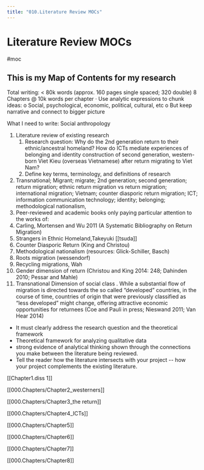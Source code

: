 ```yaml
---
title: "010.Literature Review MOCs"
---
```

# Literature Review MOCs
#moc
## This is my Map of Contents for my research


Total writing: < 80k words (approx. 160 pages single spaced; 320 double)
8 Chapters @ 10k words per chapter
· Use analytic expressions to chunk ideas:
o Social, psychological, economic, political, cultural, etc
o But keep narrative and connect to bigger picture

What I need to write:
Social anthropology
1. Literature review of existing research
	1. Research question: Why do the 2nd generation return to their ethnic/ancestral homeland? How do ICTs mediate experiences of belonging and identity construction of second generation, western-born Viet Kieu (overseas Vietnamese) after return migrating to Viet Nam? 		
	2. Define key terms, terminology, and definitions of research
2. Transnational; Migrant; migrate; 2nd generation; second generation; return migration; ethnic return migration vs return migration; international migration; Vietnam; counter diasporic return migration; ICT; information communication technology; identity; belonging; methodological nationalism,
3. Peer-reviewed and academic books only paying particular attention to the works of:
4. Carling, Mortensen and Wu 2011 (A Systematic Bibliography on Return Migration)
5. Strangers in Ethnic Homeland,Takeyuki [[tsuda]]
6. Counter Diasporic Return (King and Christou)
7. Methodological nationalism (resources: Glick-Schiller, Basch)
8. Roots migration (wessendorf)
9. Recycling migrations, Wah
10. Gender dimension of return ﻿(Christou and King 2014: 248; Dahinden 2010; Pessar and Mahle)
11. Transnational Dimension of social class . ﻿While a substantial flow of migration is directed towards the so called “developed” countries, in the course of time, countries of origin that were previously classified as “less developed” might change, offering attractive economic opportunities for returnees ﻿(Coe and Pauli in press; Nieswand 2011; Van Hear 2014)

- It must clearly address the research question and the theoretical framework
- Theoretical framework for analyzing qualitative data
- strong evidence of analytical thinking shown through the connections you make between the literature being reviewed.
- Tell the reader how the literature intersects with your project -- how your project complements the existing literature.

[[Chapter1.diss 1]]


[[000.Chapters/Chapter2_westerners]]


[[000.Chapters/Chapter3_the return]]


[[000.Chapters/Chapter4_ICTs]]


[[000.Chapters/Chapter5]]


[[000.Chapters/Chapter6]]


[[000.Chapters/Chapter7]]


[[000.Chapters/Chapter8]]